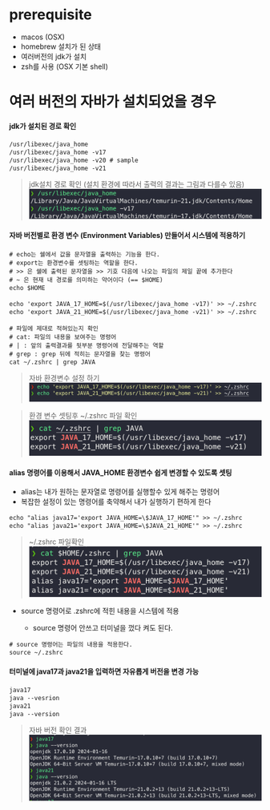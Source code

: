 # prerequisite
- macos (OSX) 
- homebrew 설치가 된 상태
- 여러버전의 jdk가 설치
- zsh를 사용 (OSX 기본 shell)

# 여러 버전의 자바가 설치되었을 경우

#### jdk가 설치된 경로 확인
```shell
/usr/libexec/java_home
/usr/libexec/java_home -v17
/usr/libexec/java_home -v20 # sample
/usr/libexec/java_home -v21 
```
> jdk설치 경로 확인 (설치 환경에 따라서 출력의 결과는 그림과 다를수 있음)
![check path](images/check_java_path.png)
 
#### 자바 버전별로 환경 변수 (Environment Variables) 만들어서 시스템에 적용하기

```shell
# echo는 쉘에서 값을 문자열을 출력하는 기능을 한다. 
# export는 환경변수를 셋팅하는 역할을 한다.
# >> 은 쉘에 출력된 문자열을 >> 기호 다음에 나오는 파일의 제일 끝에 추가한다
# ~ 은 현재 내 경로를 의미하는 약어이다 (== $HOME)
echo $HOME

echo 'export JAVA_17_HOME=$(/usr/libexec/java_home -v17)' >> ~/.zshrc
echo 'export JAVA_21_HOME=$(/usr/libexec/java_home -v21)' >> ~/.zshrc

# 파일에 제대로 적혀있는지 확인
# cat: 파일의 내용을 보여주는 명령어
# | : 앞의 출력결과를 뒷부분 명령어에 전달해주는 역할
# grep : grep 뒤에 적히는 문자열을 찾는 명령어
cat ~/.zshrc | grep JAVA
```
 
> 자바 환경변수 설정 하기
![export java home ](images/export_java_home.png)  

> 환경 변수 셋팅후 ~/.zshrc 파일 확인
![check .zshrc file](images/java_home_result.png)

#### alias 명령어를 이용해서 JAVA_HOME 환경변수 쉽게 변경할 수 있도록 셋팅

* alias는 내가 원하는 문자열로 명령어를 실행할수 있게 해주는 명령어
* 복잡한 설정이 있는 명령어를 축약해서 내가 실행하기 편하게 한다

```shell
echo "alias java17='export JAVA_HOME=\$JAVA_17_HOME'" >> ~/.zshrc
echo "alias java21='export JAVA_HOME=\$JAVA_21_HOME'" >> ~/.zshrc
```
  

> ~/.zshrc 파일확인
![check .zshrc file](images/check_zshrc.png)
  
  
- source 명령어로 .zshrc에 적힌 내용을 시스템에 적용

    * source 명령어 안쓰고 터미널을 껐다 켜도 된다.
```shell
# source 명령어는 파일의 내용을 적용한다.
source ~/.zshrc
```

#### 터미널에 java17과 java21을 입력하면 자유롭게 버전을 변경 가능
```shell
java17
java --vesrion
java21 
java --version
```
>자바 버전 확인 결과
![check java version](images/translate_java_version.png)
